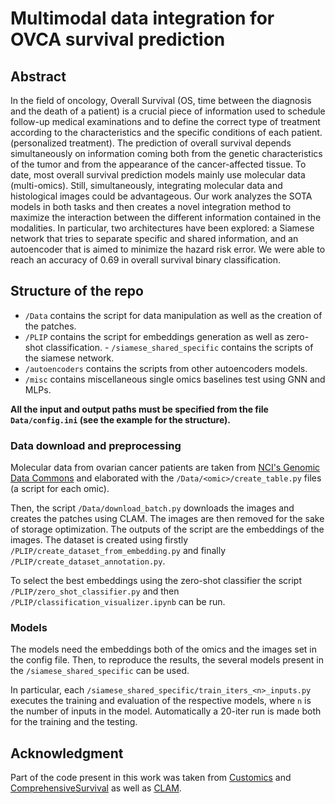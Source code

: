# Multimodal data integration for OVCA survival prediction

## Abstract

In the field of oncology, Overall Survival (OS, time between the diagnosis and the death of a patient) is a crucial piece of information used to schedule follow-up medical examinations and to define the correct type of treatment according to the characteristics and the specific conditions of each patient. (personalized treatment). The prediction of overall survival depends simultaneously on information coming both from the genetic characteristics of the tumor and from the appearance of the cancer-affected tissue.
To date, most overall survival prediction models mainly use molecular data (multi-omics). Still, simultaneously, integrating molecular data and histological images could be advantageous. Our work analyzes the SOTA models in both tasks and then creates a novel integration method to maximize the interaction between the different information contained in the modalities. In particular, two architectures have been explored: a Siamese network that tries to separate specific and shared information, and an autoencoder that is aimed to minimize the hazard risk error.
We were able to reach an accuracy of 0.69 in overall survival binary classification.

## Structure of the repo

- `/Data` contains the script for data manipulation as well as the creation of the patches.
- `/PLIP` contains the script for embeddings generation as well as zero-shot classification.
- `/siamese_shared_specific` contains the scripts of the siamese network.
- `/autoencoders` contains the scripts from other autoencoders models.
- `/misc` contains miscellaneous single omics baselines test using GNN and MLPs.

**All the input and output paths must be specified from the file `Data/config.ini` (see the example for the structure).**

### Data download and preprocessing

Molecular data from ovarian cancer patients are taken from [NCI's Genomic Data Commons](https://gdc.cancer.gov/) and elaborated with the `/Data/<omic>/create_table.py` files (a script for each omic).

Then, the script `/Data/download_batch.py` downloads the images and creates the patches using CLAM. The images are then removed for the sake of storage optimization. The outputs of the script are the embeddings of the images. The dataset is created using firstly `/PLIP/create_dataset_from_embedding.py` and finally `/PLIP/create_dataset_annotation.py`.

To select the best embeddings using the zero-shot classifier the script `/PLIP/zero_shot_classifier.py` and then `/PLIP/classification_visualizer.ipynb` can be run. 

### Models

The models need the embeddings both of the omics and the images set in the config file. 
Then, to reproduce the results, the several models present in the `/siamese_shared_specific` can be used. 

In particular, each `/siamese_shared_specific/train_iters_<n>_inputs.py` executes the training and evaluation of the respective models, where `n` is the number of inputs in the model. Automatically a 20-iter run is made both for the training and the testing.

## Acknowledgment 

Part of the code present in this work was taken from [Customics](https://github.com/HakimBenkirane/CustOmics/tree/main) and [ComprehensiveSurvival](https://github.com/githyr/ComprehensiveSurvival) as well as [CLAM](https://github.com/mahmoodlab/CLAM).

